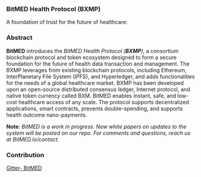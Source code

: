 ### BitMED Health Protocol (BXMP)
A foundation of trust for the future of healthcare:

### Abstract
**BitMED** introduces the *BitMED Health Protocol* *(**BXMP**)*, a consortium blockchain protocol and token ecosystem designed to form a secure foundation for the future of health data transaction and management. The BXMP leverages from existing blockchain protocols, including Ethereum, InterPlanetary File System (IPFS), and Hyperledger, and adds functionalities for the needs of a global healthcare market. BXMP has been developed upon an open-source distributed consensus ledger, Internet protocol, and native token currency called BXM. BitMED enables instant, safe, and low-cost healthcare access of any scale. The protocol supports decentralized applications, smart contracts, prevents double-spending, and supports health outcome nano-payments.

**Note**: *BitMED is a work in progress. New white papers on updates to the system will be posted on our repo. For comments and questions, reach us at BitMED.io/contact.*

### Contribution
[Gitter- BitMED](https://gitter.im/BitMED_BXM/Lobby) 
